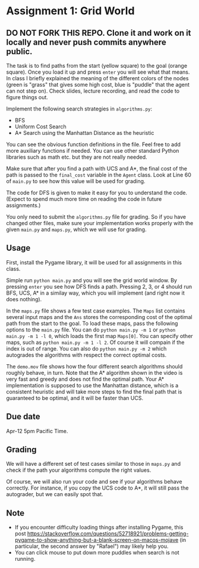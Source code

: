 Assignment 1: Grid World
=========

DO NOT FORK THIS REPO. Clone it and work on it locally and never push commits anywhere public.
-----

The task is to find paths from the start (yellow square) to the goal (orange square). Once you load it up and press `enter` you will see what that means. In class I briefly explained the meaning of the different colors of the nodes (green is "grass" that gives some high cost, blue is "puddle" that the agent can not step on). Check slides, lecture recording, and read the code to figure things out. 

Implement the following search strategies in `algorithms.py`:

- BFS
- Uniform Cost Search
- A\* Search using the Manhattan Distance as the heuristic

You can see the obvious function definitions in the file. Feel free to add more auxiliary functions if needed. You can use other standard Python libraries such as math etc. but they are not really needed. 

Make sure that after you find a path with UCS and A\*, the final cost of the path is passed to the `final_cost` variable in the `Agent` class. Look at Line 60 of `main.py` to see how this value will be used for grading. 

The code for DFS is given to make it easy for you to understand the code. (Expect to spend much more time on reading the code in future assignments.) 

You only need to submit the `algorithms.py` file for grading. So if you have changed other files, make sure your implementation works properly with the given `main.py` and `maps.py`, which we will use for grading. 

Usage
----
First, install the Pygame library, it will be used for all assignments in this class. 

Simple run `python main.py` and you will see the grid world window. By pressing `enter` you see how DFS finds a path. Pressing 2, 3, or 4 should run BFS, UCS, A\* in a similay way, which you will implement (and right now it does nothing). 

In the `maps.py` file shows a few test case examples. The `Maps` list contains several input maps and the `Ans` stores the corresponding cost of the optimal path from the start to the goal. To load these maps, pass the following options to the `main.py` file. You can do `python main.py -m 1` or `python main.py -m 1 -l 0`, which loads the first map `Maps[0]`. You can specify other maps, such as `python main.py -m 1 -l 2`. Of course it will compain if the index is out of range. You can also do `python main.py -m 2` which autogrades the algorithms with respect the correct optimal costs. 

The `demo.mov` file shows how the four different search algorithms should roughly behave, in turn. Note that the A\* algorithm shown in the video is very fast and greedy and does not find the optimal path. Your A\* implementation is supposed to use the Manhattan distance, which is a consistent heuristic and will take more steps to find the final path that is guaranteed to be optimal, and it will be faster than UCS. 


Due date
-----
Apr-12 5pm Pacific Time.

Grading
-----
We will have a different set of test cases similar to those in `maps.py` and check if the path your algorithms compute the right values. 

Of course, we will also run your code and see if your algorithms behave correctly. For instance, if you copy the UCS code to A\*, it will still pass the autograder, but we can easily spot that. 

Note
------
- If you encounter difficulty loading things after installing Pygame, this post https://stackoverflow.com/questions/52718921/problems-getting-pygame-to-show-anything-but-a-blank-screen-on-macos-mojave (in particular, the second answer by "Rafael") may likely help you. 
- You can click mouse to put down more puddles when search is not running.
